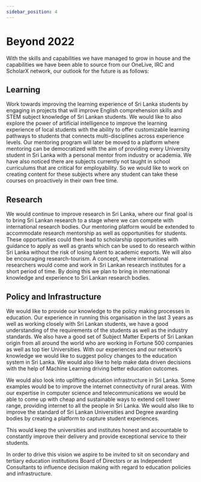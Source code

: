 ```yaml
---
sidebar_position: 4
---
```


# Beyond 2022

With the skills and capabilities we have managed to grow in house and the capabilities we have been able to source from our OneLive, IRC and ScholarX network, our outlook for the future is as follows:

## Learning

Work towards improving the learning experience of Sri Lanka students by engaging in projects that will improve English comprehension skills and STEM subject knowledge of Sri Lankan students. We would like to also explore the power of artificial intelligence to improve the learning experience of local students with the ability to offer customizable learning pathways to students that connects multi-disciplines across experience levels. Our mentoring program will later be moved to a platform where mentoring can be democratized with the aim of providing every University student in Sri Lanka with a personal mentor from industry or academia. We have also noticed there are subjects currently not taught in school curriculums that are critical for employability. So we would like to work on creating content for these subjects where any student can take these courses on proactively in their own free time.

## Research

We would continue to improve research in Sri Lanka, where our final goal is to bring Sri Lankan research to a stage where we can compete with international research bodies. Our mentoring platform would be extended to accommodate research mentorship as well as opportunities for students. These opportunities could then lead to scholarship opportunities with guidance to apply as well as grants which can be used to do research within Sri Lanka without the risk of losing talent to academic exports. We will also be encouraging research-tourism. A concept, where international researchers would come and work in Sri Lankan research institutes for a short period of time. By doing this we plan to bring in international knowledge and experience to Sri Lankan research bodies.

## Policy and Infrastructure

We would like to provide our knowledge to the policy making processes in education. Our experience in running this organisation in the last 3 years as well as working closely with Sri Lankan students, we have a good understanding of the requirements of the students as well as the industry standards. We also have a good set of Subject Matter Experts of Sri Lankan origin from all around the world who are working in Fortune 500 companies as well as top tier Universities. With our experiences and our network’s knowledge we would like to suggest policy changes to the education system in Sri Lanka. We would also like to help make data driven decisions with the help of Machine Learning driving better education outcomes.

We would also look into uplifting education infrastructure in Sri Lanka. Some examples would be to improve the internet connectivity of rural areas. With our expertise in computer science and telecommunications we would be able to come up with cheap and sustainable ways to extend cell tower range, providing internet to all the people in Sri Lanka. We would also like to improve the standard of Sri Lankan Universities and Degree awarding bodies by creating a platform to capture student experiences. 

This would keep the universities and institutes honest and accountable to constantly improve their delivery and provide exceptional service to their students.

In order to drive this vision we aspire to be invited to sit on secondary and tertiary education institutions Board of Directors or as Independent Consultants to influence decision making with regard to education policies and infrastructure.

